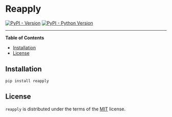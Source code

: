 # Reapply

[![PyPI - Version](https://img.shields.io/pypi/v/reapply.svg)](https://pypi.org/project/reapply)
[![PyPI - Python Version](https://img.shields.io/pypi/pyversions/reapply.svg)](https://pypi.org/project/reapply)

-----

**Table of Contents**

- [Installation](#installation)
- [License](#license)

## Installation

```console
pip install reapply
```

## License

`reapply` is distributed under the terms of the [MIT](https://spdx.org/licenses/MIT.html) license.
